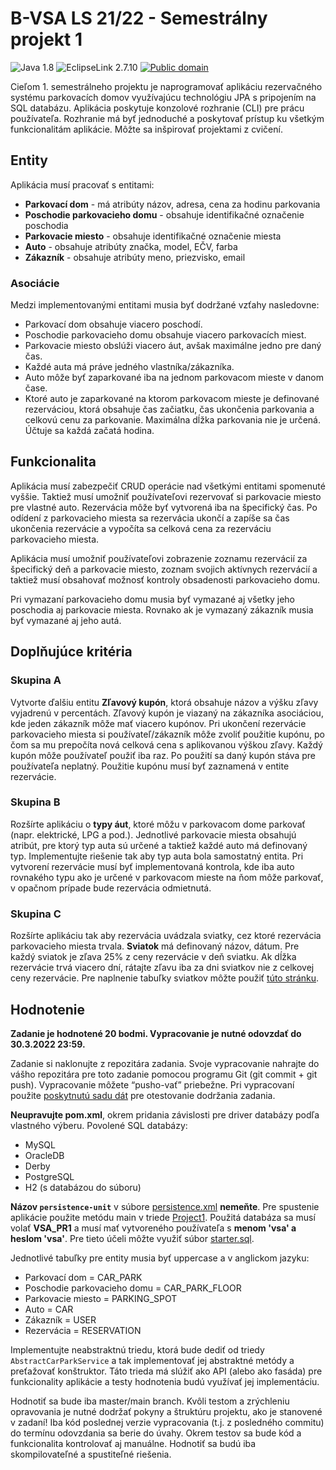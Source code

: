 # B-VSA LS 21/22 - Semestrálny projekt 1

![Java 1.8](https://img.shields.io/badge/Java-1.8-blue)
![EclipseLink 2.7.10](https://img.shields.io/badge/EclipseLink-2.7.10-green)
[![Public domain](https://img.shields.io/badge/License-Unlicense-lightgray)](https://unlicense.org)

Cieľom 1. semestrálneho projektu je naprogramovať aplikáciu rezervačného systému parkovacích domov využívajúcu
technológiu JPA s pripojením na SQL databázu. Aplikácia poskytuje konzolové rozhranie (CLI) pre prácu používateľa.
Rozhranie má byť jednoduché a poskytovať prístup ku všetkým funkcionalitám aplikácie. Môžte sa inšpirovať projektami z
cvičení.

## Entity

Aplikácia musí pracovať s entitami:

- **Parkovací dom** - má atribúty názov, adresa, cena za hodinu parkovania
- **Poschodie parkovacieho domu** - obsahuje identifikačné označenie poschodia
- **Parkovacie miesto** - obsahuje identifikačné označenie miesta
- **Auto** - obsahuje atribúty značka, model, EČV, farba
- **Zákazník** - obsahuje atribúty meno, priezvisko, email

### Asociácie

Medzi implementovanými entitami musia byť dodržané vzťahy nasledovne:

* Parkovací dom obsahuje viacero poschodí.
* Poschodie parkovacieho domu obsahuje viacero parkovacích miest.
* Parkovacie miesto obslúži viacero áut, avšak maximálne jedno pre daný čas.
* Každé auta má práve jedného vlastníka/zákazníka.
* Auto môže byť zaparkované iba na jednom parkovacom mieste v danom čase.
* Ktoré auto je zaparkované na ktorom parkovacom mieste je definované rezerváciou, ktorá obsahuje čas začiatku, čas
  ukončenia parkovania a celkovú cenu za parkovanie. Maximálna dĺžka parkovania nie je určená. Účtuje sa každá začatá
  hodina.

## Funkcionalita

Aplikácia musí zabezpečiť CRUD operácie nad všetkými entitami spomenuté vyššie. Taktiež musí umožniť používateľovi
rezervovať si parkovacie miesto pre vlastné auto. Rezervácia môže byť vytvorená iba na špecifický čas. Po odídení z
parkovacieho miesta sa rezervácia ukončí a zapíše sa čas ukončenia rezervácie a vypočíta sa celková cena za rezerváciu
parkovacieho miesta.

Aplikácia musí umožniť používateľovi zobrazenie zoznamu rezervácií za špecifický deň a parkovacie miesto, zoznam svojich
aktívnych rezervácií a taktiež musí obsahovať možnosť kontroly obsadenosti parkovacieho domu.

Pri vymazaní parkovacieho domu musia byť vymazané aj všetky jeho poschodia aj parkovacie miesta. Rovnako ak je vymazaný
zákazník musia byť vymazané aj jeho autá.

## Doplňujúce kritéria

### Skupina A

Vytvorte ďalšiu entitu **Zľavový kupón**, ktorá obsahuje názov a výšku zľavy vyjadrenú v percentách. Zľavový kupón je
viazaný na zákazníka asociáciou, kde jeden zákazník môže mať viacero kupónov. Pri ukončení rezervácie parkovacieho
miesta si používateľ/zákazník môže zvoliť použitie kupónu, po čom sa mu prepočíta nová celková cena s aplikovanou výškou
zľavy. Každý kupón môže používateľ použiť iba raz. Po použití sa daný kupón stáva pre používateľa neplatný. Použitie
kupónu musí byť zaznamená v entite rezervácie.

### Skupina B

Rozšírte aplikáciu o **typy áut**, ktoré môžu v parkovacom dome parkovať (napr. elektrické, LPG a pod.). Jednotlivé
parkovacie miesta obsahujú atribút, pre ktorý typ auta sú určené a taktiež každé auto má definovaný typ. Implementujte
riešenie tak aby typ auta bola samostatný entita. Pri vytvorení rezervácie musí byť implementovaná kontrola, kde iba
auto rovnakého typu ako je určené v parkovacom mieste na ňom môže parkovať, v opačnom prípade bude rezervácia
odmietnutá.

### Skupina C

Rozšírte aplikáciu tak aby rezervácia uvádzala sviatky, cez ktoré rezervácia parkovacieho miesta trvala. **Sviatok** má
definovaný názov, dátum. Pre každý sviatok je zľava 25% z ceny rezervácie v deň sviatku. Ak dĺžka rezervácie trvá
viacero dní, rátajte zľavu iba za dni sviatkov nie z celkovej ceny rezervácie. Pre naplnenie tabuľky sviatkov môžte
použiť [túto stránku](https://www.vlada.gov.sk/statne-sviatky/).

## Hodnotenie

**Zadanie je hodnotené 20 bodmi. Vypracovanie je nutné odovzdať do 30.3.2022 23:59.**

Zadanie si naklonujte z repozitára zadania. Svoje vypracovanie nahrajte do vášho repozitára pre toto zadanie pomocou
programu Git (git commit + git push). Vypracovanie môžete “pusho-vať” priebežne. Pri vypracovaní
použite [poskytnutú sadu dát](src/test/resources/test-data.csv) pre otestovanie dodržania zadania.

**Neupravujte pom.xml**, okrem pridania závislosti pre driver databázy podľa vlastného výberu. Povolené SQL databázy:

- MySQL
- OracleDB
- Derby
- PostgreSQL
- H2 (s databázou do súboru)

**Názov `persistence-unit`** v súbore [persistence.xml](src/main/resources/META-INF/persistence.xml) **nemeňte**. Pre
spustenie aplikácie použite metódu main v triede [Project1](src/main/java/sk/stuba/fei/uim/vsa/pr1/Project1.java).
Použitá databáza sa musí volať **VSA_PR1** a musí mať vytvoreného používateľa s **menom 'vsa' a heslom 'vsa'**. Pre
tieto účeli môžte využiť súbor [starter.sql](starter.sql).

Jednotlivé tabuľky pre entity musia byť uppercase a v anglickom jazyku:

- Parkovací dom = CAR_PARK
- Poschodie parkovacieho domu = CAR_PARK_FLOOR 
- Parkovacie miesto = PARKING_SPOT
- Auto = CAR
- Zákazník = USER
- Rezervácia = RESERVATION

Implementujte neabstraktnú triedu, ktorá bude dediť od triedy `AbstractCarParkService` a tak implementovať jej
abstraktné metódy a preťažovať konštruktor. Táto trieda má slúžiť ako API (alebo ako fasáda) pre funkcionality aplikácie
a testy hodnotenia budú využívať jej implementáciu.

Hodnotiť sa bude iba master/main branch. Kvôli testom a zrýchleniu opravovania je nutné dodržať pokyny a štruktúru
projektu, ako je stanovené v zadaní! Iba kód poslednej verzie vypracovania (t.j. z posledného commitu) do termínu
odovzdania sa berie do úvahy. Okrem testov sa bude kód a funkcionalita kontrolovať aj manuálne. Hodnotiť sa budú iba
skompilovateľné a spustiteľné riešenia.
